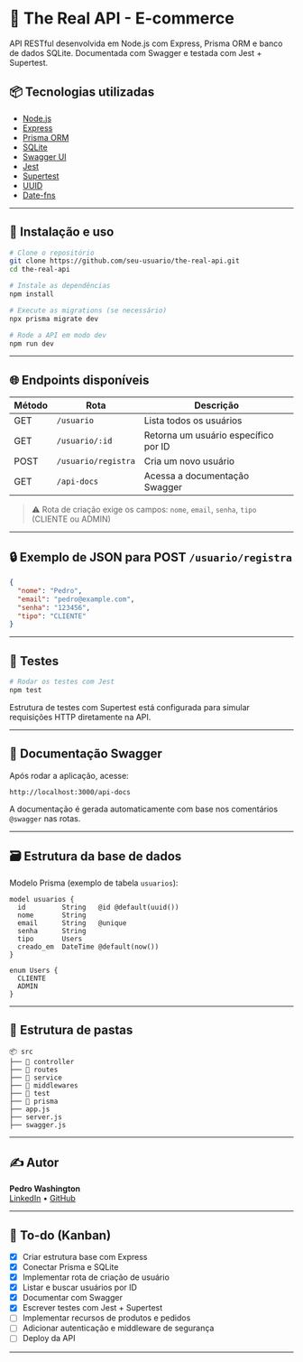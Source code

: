 # 🛒 The Real API - E-commerce

API RESTful desenvolvida em Node.js com Express, Prisma ORM e banco de dados SQLite. Documentada com Swagger e testada com Jest + Supertest.

## 📦 Tecnologias utilizadas

- [Node.js](https://nodejs.org/)
- [Express](https://expressjs.com/)
- [Prisma ORM](https://www.prisma.io/)
- [SQLite](https://www.sqlite.org/)
- [Swagger UI](https://swagger.io/tools/swagger-ui/)
- [Jest](https://jestjs.io/)
- [Supertest](https://github.com/ladjs/supertest)
- [UUID](https://www.npmjs.com/package/uuid)
- [Date-fns](https://date-fns.org/)

---

## 🚀 Instalação e uso

```bash
# Clone o repositório
git clone https://github.com/seu-usuario/the-real-api.git
cd the-real-api

# Instale as dependências
npm install

# Execute as migrations (se necessário)
npx prisma migrate dev

# Rode a API em modo dev
npm run dev
```

---

## 🌐 Endpoints disponíveis

| Método | Rota                      | Descrição                                |
|--------|---------------------------|------------------------------------------|
| GET    | `/usuario`                | Lista todos os usuários                  |
| GET    | `/usuario/:id`            | Retorna um usuário específico por ID     |
| POST   | `/usuario/registra`       | Cria um novo usuário                     |
| GET    | `/api-docs`               | Acessa a documentação Swagger            |

> ⚠️ Rota de criação exige os campos: `nome`, `email`, `senha`, `tipo` (CLIENTE ou ADMIN)

---

## 🔒 Exemplo de JSON para POST `/usuario/registra`

```json
{
  "nome": "Pedro",
  "email": "pedro@example.com",
  "senha": "123456",
  "tipo": "CLIENTE"
}
```

---

## 🧪 Testes

```bash
# Rodar os testes com Jest
npm test
```

Estrutura de testes com Supertest está configurada para simular requisições HTTP diretamente na API.

---

## 🧾 Documentação Swagger

Após rodar a aplicação, acesse:

```
http://localhost:3000/api-docs
```

A documentação é gerada automaticamente com base nos comentários `@swagger` nas rotas.

---

## 🗃️ Estrutura da base de dados

Modelo Prisma (exemplo de tabela `usuarios`):

```prisma
model usuarios {
  id         String   @id @default(uuid())
  nome       String
  email      String   @unique
  senha      String
  tipo       Users
  creado_em  DateTime @default(now())
}

enum Users {
  CLIENTE
  ADMIN
}
```

---

## 📂 Estrutura de pastas

```
📦 src
├── 📁 controller
├── 📁 routes
├── 📁 service
├── 📁 middlewares
├── 📁 test
├── 📁 prisma
├── app.js
├── server.js
├── swagger.js
```

---

## ✍️ Autor

**Pedro Washington**  
[LinkedIn](https://www.linkedin.com/) • [GitHub](https://github.com/)

---

## 🧼 To-do (Kanban)

- [x] Criar estrutura base com Express
- [x] Conectar Prisma e SQLite
- [x] Implementar rota de criação de usuário
- [x] Listar e buscar usuários por ID
- [x] Documentar com Swagger
- [x] Escrever testes com Jest + Supertest
- [ ] Implementar recursos de produtos e pedidos
- [ ] Adicionar autenticação e middleware de segurança
- [ ] Deploy da API

---